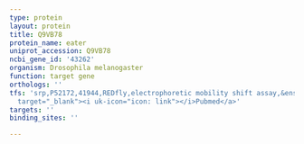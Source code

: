 ```yaml
---
type: protein
layout: protein
title: Q9VB78
protein_name: eater
uniprot_accession: Q9VB78
ncbi_gene_id: '43262'
organism: Drosophila melanogaster
function: target gene
orthologs: ''
tfs: 'srp,P52172,41944,REDfly,electrophoretic mobility shift assay,&ensp;<a href="https://www.ncbi.nlm.nih.gov/pubmed/?term=21809435%5Buid%5D+OR+20965965%5Buid%5D"
  target="_blank"><i uk-icon="icon: link"></i>Pubmed</a>'
targets: ''
binding_sites: ''

---
```

